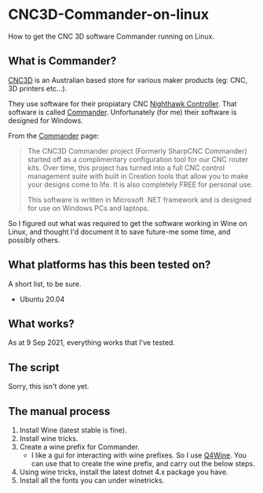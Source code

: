 # CNC3D-Commander-on-linux
How to get the CNC 3D software Commander running on Linux.

## What is Commander?
[CNC3D](https://www.cnc3d.com.au/) is an Australian based store for various maker products (eg: CNC, 3D printers etc...). 

They use software for their propiatary CNC [Nighthawk Controller](https://www.cnc3d.com.au/nhc). That software is called [Commander](https://www.cnc3d.com.au/commander). Unfortunately (for me) their software is designed for Windows.

From the [Commander](https://www.cnc3d.com.au/commander) page:
> The CNC3D Commander project (Formerly SharpCNC Commander) started off as a complimentary configuration tool for our CNC router kits. Over time, this project has turned into a full CNC control management suite with built in Creation tools that allow you to make your designs come to life. It is also completely FREE for personal use.
>
> This software is written in Microsoft .NET framework and is designed for use on Windows PCs and laptops.

So I figured out what was required to get the software working in Wine on Linux, and thought I'd document it to save future-me some time, and possibly others.

## What platforms has this been tested on?
A short list, to be sure.
* Ubuntu 20.04

## What works?
As at 9 Sep 2021, everything works that I've tested.

## The script
Sorry, this isn't done yet.

## The manual process
1. Install Wine (latest stable is fine).
2. Install wine tricks.
3. Create a wine prefix for Commander.
    * I like a gui for interacting with wine prefixes. So I use [Q4Wine](https://q4wine.brezblock.org.ua/). You can use that to create the wine prefix, and carry out the below steps. 
4. Using wine tricks, install the latest dotnet 4.x package you have.
5. Install all the fonts you can under winetricks.



